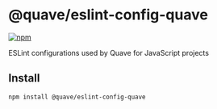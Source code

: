 # @quave/eslint-config-quave

[![npm](https://badge.fury.io/js/%40quave%2Feslint-config-quave.svg)](https://www.npmjs.com/package/@quave/eslint-config-quave)

ESLint configurations used by Quave for JavaScript projects

## Install

```
npm install @quave/eslint-config-quave
```

<!-- anything below this line will be safe from template removal -->